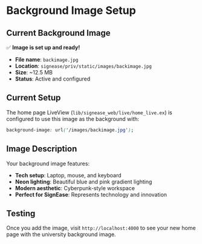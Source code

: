 # Background Image Setup

## Current Background Image

✅ **Image is set up and ready!**

- **File name**: `backimage.jpg`
- **Location**: `signease/priv/static/images/backimage.jpg`
- **Size**: ~12.5 MB
- **Status**: Active and configured

## Current Setup

The home page LiveView (`lib/signease_web/live/home_live.ex`) is configured to use this image as the background with:

```css
background-image: url('/images/backimage.jpg');
```

## Image Description

Your background image features:
- **Tech setup**: Laptop, mouse, and keyboard
- **Neon lighting**: Beautiful blue and pink gradient lighting
- **Modern aesthetic**: Cyberpunk-style workspace
- **Perfect for SignEase**: Represents technology and innovation

## Testing

Once you add the image, visit `http://localhost:4000` to see your new home page with the university background image.
